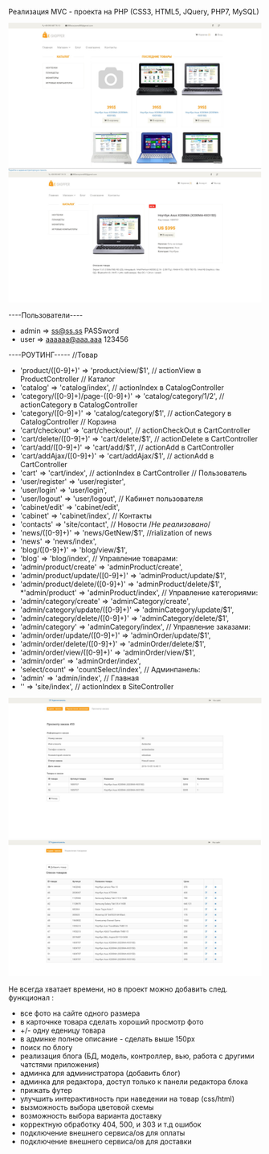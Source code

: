Реализация MVC - проекта на PHP (CSS3, HTML5, JQuery, PHP7, MySQL)

![Главная](https://github.com/DenysSidorov/shop.les/raw/master/gitPhoto/example.jpg)
![Карточка товара](https://github.com/DenysSidorov/shop.les/raw/master/gitPhoto/example2.jpg)

----Пользователи----
* admin  => ss@ss.ss   PASSword
* user => aaaaaa@aaa.aaa   123456

----РОУТИНГ-----
     //Товар
   * 'product/([0-9]+)' => 'product/view/$1', // actionView в ProductController
     // Каталог
   * 'catalog' => 'catalog/index', // actionIndex в CatalogController
   * 'category/([0-9]+)/page-([0-9]+)' => 'catalog/category/$1/$2',  // actionCategory в CatalogController
   * 'category/([0-9]+)' => 'catalog/category/$1',  // actionCategory в CatalogController
     // Корзина
   * 'cart/checkout' => 'cart/checkout', // actionCheckOut в CartController
   * 'cart/delete/([0-9]+)' => 'cart/delete/$1', // actionDelete в CartController
   * 'cart/add/([0-9]+)' => 'cart/add/$1', // actionAdd в CartController
   * 'cart/addAjax/([0-9]+)' => 'cart/addAjax/$1', // actionAdd в CartController
   * 'cart' => 'cart/index', // actionIndex в CartController
     // Пользователь
   * 'user/register' => 'user/register',
   * 'user/login' => 'user/login',
   * 'user/logout' => 'user/logout',
     // Кабинет пользователя
   *  'cabinet/edit' => 'cabinet/edit',
   *  'cabinet' => 'cabinet/index',
     // Контакты
   * 'contacts' => 'site/contact',
     // Новости /*Не реализовано*/
   * 'news/([0-9]+)' => 'news/GetNew/$1', //rialization of news
   * 'news' => 'news/index',
   * 'blog/([0-9]+)' => 'blog/view/$1',
   * 'blog' => 'blog/index',
     // Управление товарами:
   * 'admin/product/create' => 'adminProduct/create',
   * 'admin/product/update/([0-9]+)' => 'adminProduct/update/$1',
   * 'admin/product/delete/([0-9]+)' => 'adminProduct/delete/$1',
   *'admin/product' => 'adminProduct/index',
     // Управление категориями:
   * 'admin/category/create' => 'adminCategory/create',
   * 'admin/category/update/([0-9]+)' => 'adminCategory/update/$1',
   * 'admin/category/delete/([0-9]+)' => 'adminCategory/delete/$1',
   * 'admin/category' => 'adminCategory/index',
     // Управление заказами:
   * 'admin/order/update/([0-9]+)' => 'adminOrder/update/$1',
   * 'admin/order/delete/([0-9]+)' => 'adminOrder/delete/$1',
   * 'admin/order/view/([0-9]+)' => 'adminOrder/view/$1',
   * 'admin/order' => 'adminOrder/index',
   * 'select/count' => 'countSelect/index',
    // Админпанель:
   * 'admin' => 'admin/index',
    // Главная
   * '' => 'site/index', // actionIndex в SiteController

![Заказ](https://github.com/DenysSidorov/shop.les/raw/master/gitPhoto/example3.jpg)
![Список товаров](https://github.com/DenysSidorov/shop.les/raw/master/gitPhoto/example4.jpg)

Не всегда хватает времени, но в проект можно добавить след. функционал :

- все фото на сайте одного размера
- в карточнке товара сделать хороший просмотр фото
- +/- одну еденицу товара
- в админке полное описание - сделать выше 150рх
- поиск по блогу
- реализация блога (БД, модель, контроллер, вью, работа с другими чатстями приложения)
- админка для администратора (добавить блог)
- админка для редактора, доступ только к панели редактора блока
- прижать футер
- улучшить интерактивность при наведении на товар (css/html)
- вызможность выбора цветовой схемы
- возможность выбора варианта доставку
- корректную обработку 404, 500, и 303 и т.д ошибок
- подключение внешнего сервиса/ов для оплаты
- подключение внешнего сервиса/ов для доставки
